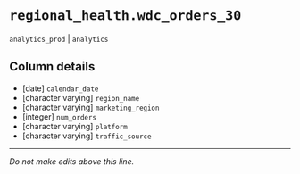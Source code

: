 # `regional_health.wdc_orders_30`
`analytics_prod` | `analytics`

## Column details
* [date]      `calendar_date`
* [character varying] `region_name`
* [character varying] `marketing_region`
* [integer]   `num_orders`
* [character varying] `platform`
* [character varying] `traffic_source`

-------------------------------------------------------------------------------
*Do not make edits above this line.*
